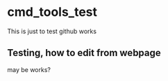 # cmd_tools_test
This is just to test github works

## Testing, how to edit from webpage

may be works? 
